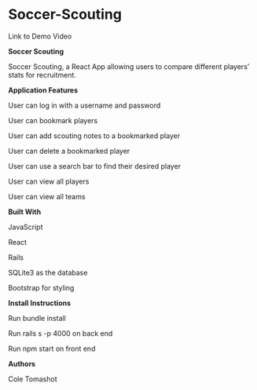 # Soccer-Scouting

Link to Demo Video


**Soccer Scouting**

Soccer Scouting, a React App allowing users to compare different players’ stats for recruitment.

**Application Features**

User can log in with a username and password

User can bookmark players

User can add scouting notes to a bookmarked player

User can delete a bookmarked player

User can use a search bar to find their desired player

User can view all players

User can view all teams

**Built With**

JavaScript

React

Rails

SQLite3 as the database

Bootstrap for styling

**Install Instructions**

Run bundle install

Run rails s -p 4000 on back end

Run npm start on front end

**Authors**

Cole Tomashot
